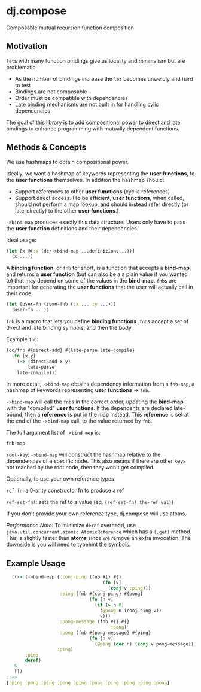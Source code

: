 dj.compose
==========

Composable mutual recursion function composition

## Motivation

`let`s with many function bindings give us locality and minimalism but are problematic:

* As the number of bindings increase the `let` becomes unweidly and hard to test
* Bindings are not composable
* Order must be compatible with dependencies
* Late binding mechanisms are not built in for handling cylic dependencies

The goal of this library is to add compositional power to direct and late bindings to enhance programming with mutually dependent functions.

## Methods & Concepts

We use hashmaps to obtain compositional power.

Ideally, we want a hashmap of keywords representing the **user functions**, to the **user functions** themselves. In addition the hashmap should:

* Support references to other **user functions** (cyclic references)
* Support direct access. (To be efficient, **user functions**, when called, should not perform a map lookup, and should instead refer directly (or late-directly) to the other **user functions**.)

`->bind-map` produces exactly this data structure. Users only have to pass the **user function** definitions and their dependencies.

Ideal usage:
```clojure
(let [x @(:x (dc/->bind-map ...definitions...))]
  (x ...))
```

A **binding function**, or `fnb` for short, is a function that accepts a **bind-map**, and returns a **user function** (but can also be a a plain value if you wanted to) that may depend on some of the values in the **bind-map**. `fnb`s are important for generating the **user functions** that the user will actually call in their code.

```clojure
(let [user-fn (some-fnb {:x ... :y ...})]
  (user-fn ...))
```

`fnb` is a macro that lets you define **binding functions**. `fnb`s accept a set of direct and late binding symbols, and then the body.

Example `fnb`:
```clojure
(dc/fnb #{direct-add} #{late-parse late-compile}
  (fn [x y]
    (-> (direct-add x y)
    	late-parse
	late-compile)))
```

In more detail, `->bind-map` obtains dependency information from a `fnb-map`, a hashmap of keywords representing **user functions** -> `fnb`.

`->bind-map` will call the `fnb`s in the correct order, updating the **bind-map** with the "compiled" **user functions**. If the dependents are declared late-bound, then a **reference** is put in the map instead. This **reference** is set at the end of the `->bind-map` call, to the value returned by `fnb`.

The full argument list of `->bind-map` is:

`fnb-map`

`root-key`: `->bind-map` will construct the hashmap relative to the dependencies of a specific node. This also means if there are other keys not reached by the root node, then they won't get compiled.

Optionally, to use your own reference types

`ref-fn`: a 0-arity constructor fn to produce a ref

`ref-set-fn!`: sets the ref to a value (eg. `(ref-set-fn! the-ref val)`)

If you don't provide your own reference type, dj.compose will use atoms.

*Performance Note:*
To minimize `deref` overhead, use `java.util.concurrent.atomic.AtomicReference` which has a `(.get)` method. This is slightly faster than **atoms** since we remove an extra invocation. The downside is you will need to typehint the symbols.


## Example Usage

```clojure
  ((-> (->bind-map {:conj-ping (fnb #{} #{}
                                    (fn [v]
                                      (conj v :ping)))
                    :ping (fnb #{conj-ping} #{pong}
                               (fn [n v]
                                 (if (> n 0)
                                   (@pong n (conj-ping v))
                                   v)))
                    :pong-message (fnb #{} #{}
                                       :pong)
                    :pong (fnb #{pong-message} #{ping}
                               (fn [n v]
                                 (@ping (dec n) (conj v pong-message))))}
                   :ping)
       :ping
       deref)
   5
   [])
;;=>
[:ping :pong :ping :pong :ping :pong :ping :pong :ping :pong]
```
